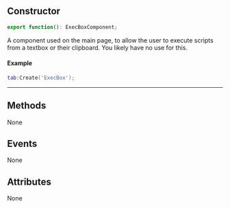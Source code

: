## Constructor
```ts
export function(): ExecBoxComponent;
```
A component used on the main page, to allow the user to execute scripts from a textbox or their clipboard.
You likely have no use for this.
#### Example
```lua
tab:Create('ExecBox');
```
---
## Methods
None
## Events
None
## Attributes
None
